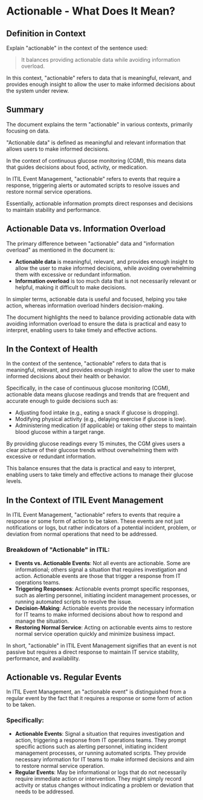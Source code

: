 # Actionable - What Does It Mean?

## Definition in Context

Explain "actionable" in the context of the sentence used:
> It balances providing actionable data while avoiding information overload.

In this context, "actionable" refers to data that is meaningful, relevant, and provides enough insight to allow the user to make informed decisions about the system under review.

## Summary

The document explains the term "actionable" in various contexts, primarily focusing on data.

"Actionable data" is defined as meaningful and relevant information that allows users to make informed decisions.

In the context of continuous glucose monitoring (CGM), this means data that guides decisions about food, activity, or medication.

In ITIL Event Management, "actionable" refers to events that require a response, triggering alerts or automated scripts to resolve issues and restore normal service operations.

Essentially, actionable information prompts direct responses and decisions to maintain stability and performance.

## Actionable Data vs. Information Overload

The primary difference between "actionable" data and "information overload" as mentioned in the document is:

- **Actionable data** is meaningful, relevant, and provides enough insight to allow the user to make informed decisions, while avoiding overwhelming them with excessive or redundant information.
- **Information overload** is too much data that is not necessarily relevant or helpful, making it difficult to make decisions.

In simpler terms, actionable data is useful and focused, helping you take action, whereas information overload hinders decision-making.

The document highlights the need to balance providing actionable data with avoiding information overload to ensure the data is practical and easy to interpret, enabling users to take timely and effective actions.

## In the Context of Health

In the context of the sentence, "actionable" refers to data that is meaningful, relevant, and provides enough insight to allow the user to make informed decisions about their health or behavior.

Specifically, in the case of continuous glucose monitoring (CGM), actionable data means glucose readings and trends that are frequent and accurate enough to guide decisions such as:

- Adjusting food intake (e.g., eating a snack if glucose is dropping).
- Modifying physical activity (e.g., delaying exercise if glucose is low).
- Administering medication (if applicable) or taking other steps to maintain blood glucose within a target range.

By providing glucose readings every 15 minutes, the CGM gives users a clear picture of their glucose trends without overwhelming them with excessive or redundant information.

This balance ensures that the data is practical and easy to interpret, enabling users to take timely and effective actions to manage their glucose levels.

## In the Context of ITIL Event Management

In ITIL Event Management, "actionable" refers to events that require a response or some form of action to be taken. These events are not just notifications or logs, but rather indicators of a potential incident, problem, or deviation from normal operations that need to be addressed.

### Breakdown of "Actionable" in ITIL:

- **Events vs. Actionable Events**: Not all events are actionable. Some are informational; others signal a situation that requires investigation and action. Actionable events are those that trigger a response from IT operations teams.
- **Triggering Responses**: Actionable events prompt specific responses, such as alerting personnel, initiating incident management processes, or running automated scripts to resolve the issue.
- **Decision-Making**: Actionable events provide the necessary information for IT teams to make informed decisions about how to respond and manage the situation.
- **Restoring Normal Service**: Acting on actionable events aims to restore normal service operation quickly and minimize business impact.

In short, "actionable" in ITIL Event Management signifies that an event is not passive but requires a direct response to maintain IT service stability, performance, and availability.

## Actionable vs. Regular Events

In ITIL Event Management, an "actionable event" is distinguished from a regular event by the fact that it requires a response or some form of action to be taken.

### Specifically:

- **Actionable Events**: Signal a situation that requires investigation and action, triggering a response from IT operations teams. They prompt specific actions such as alerting personnel, initiating incident management processes, or running automated scripts. They provide necessary information for IT teams to make informed decisions and aim to restore normal service operation.
- **Regular Events**: May be informational or logs that do not necessarily require immediate action or intervention. They might simply record activity or status changes without indicating a problem or deviation that needs to be addressed.

